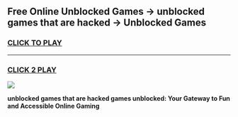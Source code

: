 
## Free Online Unblocked Games → unblocked games that are hacked → Unblocked Games
<h3>
<a href="https://premium.freeplayer.one?title=unblocked_games_that_are_hacked&ref=21F">CLICK TO PLAY</a></h3>
<hr>

<h3>
<a href="https://premium.freeplayer.one?title=unblocked_games_that_are_hacked&ref=21F">CLICK 2 PLAY</a>
  
</h3>

<a href="https://premium.freeplayer.one?title=unblocked_games_that_are_hacked&ref=21F/"><img src="https://clearcache.store/games.png"></a>


**unblocked games that are hacked games unblocked: Your Gateway to Fun and Accessible Online Gaming**
